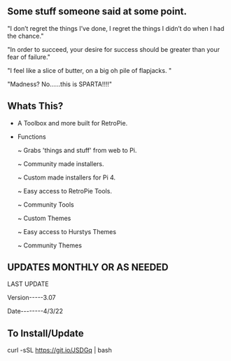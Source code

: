 ## Some stuff someone said at some point.

"I don’t regret the things I’ve done, I regret the things I didn’t do when I had the chance."

"In order to succeed, your desire for success should be greater than your fear of failure."

"I feel like a slice of butter, on a big oh pile of flapjacks. "

"Madness? No......this is SPARTA!!!!"

## Whats This? 

- A Toolbox and more built for RetroPie. 

- Functions
    
    ~ Grabs 'things and stuff'  from web to Pi. 
    
    ~ Community made installers.

    ~ Custom made installers for Pi 4.
    
    ~ Easy access to RetroPie Tools.
    
    ~ Community Tools
    
    ~ Custom Themes 
    
    ~ Easy access to Hurstys Themes
    
    ~ Community Themes
    
## UPDATES MONTHLY OR AS NEEDED 

LAST UPDATE 

Version-----3.07

Date--------4/3/22

## To Install/Update 

curl -sSL https://git.io/JSDGq | bash 
